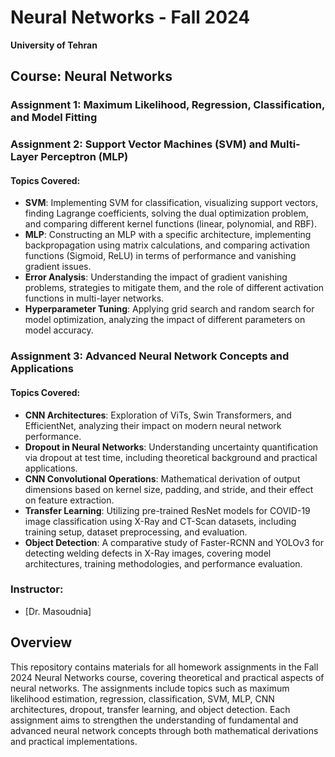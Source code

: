 # Neural Networks - Fall 2024

**University of Tehran**

## Course: Neural Networks

### Assignment 1: Maximum Likelihood, Regression, Classification, and Model Fitting

### Assignment 2: Support Vector Machines (SVM) and Multi-Layer Perceptron (MLP)

#### Topics Covered:
- **SVM**: Implementing SVM for classification, visualizing support vectors, finding Lagrange coefficients, solving the dual optimization problem, and comparing different kernel functions (linear, polynomial, and RBF).
- **MLP**: Constructing an MLP with a specific architecture, implementing backpropagation using matrix calculations, and comparing activation functions (Sigmoid, ReLU) in terms of performance and vanishing gradient issues.
- **Error Analysis**: Understanding the impact of gradient vanishing problems, strategies to mitigate them, and the role of different activation functions in multi-layer networks.
- **Hyperparameter Tuning**: Applying grid search and random search for model optimization, analyzing the impact of different parameters on model accuracy.

### Assignment 3: Advanced Neural Network Concepts and Applications

#### Topics Covered:
- **CNN Architectures**: Exploration of ViTs, Swin Transformers, and EfficientNet, analyzing their impact on modern neural network performance.
- **Dropout in Neural Networks**: Understanding uncertainty quantification via dropout at test time, including theoretical background and practical applications.
- **CNN Convolutional Operations**: Mathematical derivation of output dimensions based on kernel size, padding, and stride, and their effect on feature extraction.
- **Transfer Learning**: Utilizing pre-trained ResNet models for COVID-19 image classification using X-Ray and CT-Scan datasets, including training setup, dataset preprocessing, and evaluation.
- **Object Detection**: A comparative study of Faster-RCNN and YOLOv3 for detecting welding defects in X-Ray images, covering model architectures, training methodologies, and performance evaluation.

### Instructor:
- [Dr. Masoudnia]

## Overview
This repository contains materials for all homework assignments in the Fall 2024 Neural Networks course, covering theoretical and practical aspects of neural networks. The assignments include topics such as maximum likelihood estimation, regression, classification, SVM, MLP, CNN architectures, dropout, transfer learning, and object detection. Each assignment aims to strengthen the understanding of fundamental and advanced neural network concepts through both mathematical derivations and practical implementations.
